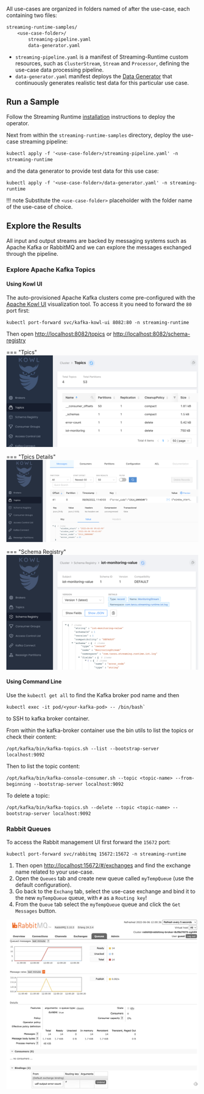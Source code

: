 
All use-cases are organized in folders named of after the use-case, each containing two files:

    streaming-runtime-samples/
        <use-case-folder>/
            streaming-pipeline.yaml 
            data-generator.yaml

* `streaming-pipeline.yaml` is a manifest of Streaming-Runtime custom resources, such as `ClusterStream`, `Stream` and `Processor`, defining the use-case data processing pipeline.
* `data-generator.yaml` manifest deploys the [Data Generator](https://www.logaritex.com/) that continuously generates realistic test data for this particular use case. 

## Run a Sample

Follow the Streaming Runtime [installation](../install.md) instructions to deploy the operator.

Next from within the `streaming-runtime-samples` directory, deploy the use-case streaming pipeline:

```shell
kubectl apply -f '<use-case-folder>/streaming-pipeline.yaml' -n streaming-runtime
```

and the data generator to provide test data for this use case:
```shell
kubectl apply -f '<use-case-folder>/data-generator.yaml' -n streaming-runtime
```

!!! note
    Substitute the `<use-case-folder>` placeholder with the folder name of the use-case of choice.


## Explore the Results

All input and output streams are backed by messaging systems such as Apache Kafka or RabbitMQ and we can explore the messages exchanged through the pipeline.  

### Explore Apache Kafka Topics

#### Using Kowl UI

The auto-provisioned Apache Kafka clusters come pre-configured with the [Apache Kowl UI](https://cloudhut.dev/#features) visualization tool.
To access it you need to forward the `80` port first:
```shell
kubectl port-forward svc/kafka-kowl-ui 8082:80 -n streaming-runtime
```

Then open [http://localhost:8082/topics](http://localhost:8082/topics) or [http://localhost:8082/schema-registry](http://localhost:8082/schema-registry)

=== "Tpics"
    ![kowl-topics](./kowl-topics.png)

=== "Tpics Details"
    ![kowl-topics-details](./kowl-topics-details.png)

=== "Schema Registry"
    ![kowl-schemas](./kowl-schemas.png)

#### Using Command Line

Use the `kubectl get all` to find the Kafka broker pod name and then
```shell
kubectl exec -it pod/<your-kafka-pod> -- /bin/bash`
```
to SSH to kafka broker container.

From within the kafka-broker container use the bin utils to list the topics or check their content:

```shell
/opt/kafka/bin/kafka-topics.sh --list --bootstrap-server localhost:9092
```

Then to list the topic content:
```shell
/opt/kafka/bin/kafka-console-consumer.sh --topic <topic-name> --from-beginning --bootstrap-server localhost:9092
```

To delete a topic:
```shell
/opt/kafka/bin/kafka-topics.sh --delete --topic <topic-name> --bootstrap-server localhost:9092
```

### Rabbit Queues

To access the Rabbit management UI first forward the `15672` port:
```shell
kubectl port-forward svc/rabbitmq 15672:15672 -n streaming-runtime
```

1. Then open [http://localhost:15672/#/exchanges](http://localhost:15672/#/exchanges) and find the exchange name related to your use-case.
2. Open the `Queues` tab and create new queue called `myTempQueue` (use the default configuration).
3. Go back to the `Exchang` tab, select the use-case exchange and bind it to the new `myTempQueue` queue, with `#` as a `Routing key`!
4. From the `Queue` tab select the `myTempQueue` queue and click the `Get Messages` button.

![rabbitmq-ui](./rabbitmq-ui.png)